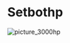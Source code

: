 # Setbothp
![picture_3000hp](https://github.com/jackson-tougher/cs2_Setbothp/assets/119735356/c597198c-8a3e-4d12-b49d-a81c907597a4)
